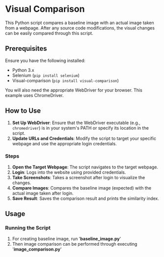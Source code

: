 
# Visual Comparison

This Python script compares a baseline image with an actual image taken from a webpage. After any source code modifications, the visual changes can be easily compared through this script.

## Prerequisites

Ensure you have the following installed:
- Python 3.x
- Selenium (`pip install selenium`)
- Visual-comparison (`pip install visual-comparison`) 

You will also need the appropriate WebDriver for your browser. This example uses ChromeDriver.

## How to Use

1. **Set Up WebDriver**: Ensure that the WebDriver executable (e.g., `chromedriver`) is in your system's PATH or specify its location in the script.
2. **Update URLs and Credentials**: Modify the script to target your specific webpage and use the appropriate login credentials.

### Steps

1. **Open the Target Webpage**: The script navigates to the target webpage.
2. **Login**: Logs into the website using provided credentials.
3. **Take Screenshots**: Takes a screenshot after login to visualize the changes.
4. **Compare Images**: Compares the baseline image (expected) with the actual image taken after login.
5. **Save Result**: Saves the comparison result and prints the similarity index.

## Usage

### Running the Script

1. For creating baseline image, run '**baseline_image.py**'
2. Then image comparison can be performed through executing '**image_comparison.py**'

